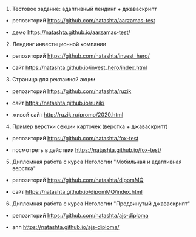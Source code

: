1. Тестовое задание: адаптивный лендинг + джаваскрипт

  * репозиторий https://github.com/natashta/aarzamas-test

  * демо https://natashta.github.io/aarzamas-test/

2. Лендинг инвестиционной компании

  * репозиторий https://github.com/natashta/invest_hero/

  * сайт https://natashta.github.io/invest_hero/index.html

3. Страница для рекламной акции

  * репозиторий https://github.com/natashta/ruzik

  * сайт https://natashta.github.io/ruzik/

  * живой сайт http://ruzik.ru/promo/2020.html

4. Пример верстки секции карточек (верстка + джаваскрипт)

  * репозиторий https://github.com/natashta/fox-test

  * посмотреть в действии https://natashta.github.io/fox-test/

5. Дипломная работа с курса Нетологии "Мобильная и адаптивная верстка" 

  * репозиторий https://github.com/natashta/dipomMQ

  * сайт https://natashta.github.io/dipomMQ/index.html

6. Дипломная работа с курса Нетологии "Продвинутый джаваскрипт"

  * репозиторий https://github.com/natashta/ajs-diploma

  * апп https://natashta.github.io/ajs-diploma/


